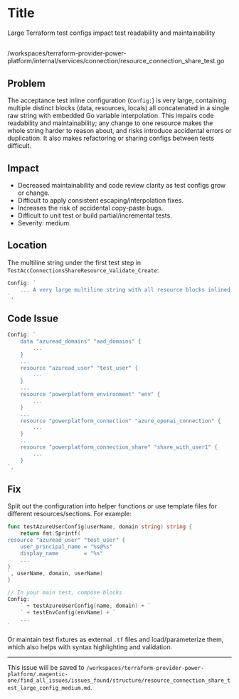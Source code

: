 # Title

Large Terraform test configs impact test readability and maintainability

##

/workspaces/terraform-provider-power-platform/internal/services/connection/resource_connection_share_test.go

## Problem

The acceptance test inline configuration (`Config:`) is very large, containing multiple distinct blocks (data, resources, locals) all concatenated in a single raw string with embedded Go variable interpolation. This impairs code readability and maintainability; any change to one resource makes the whole string harder to reason about, and risks introduce accidental errors or duplication. It also makes refactoring or sharing configs between tests difficult.

## Impact

- Decreased maintainability and code review clarity as test configs grow or change.
- Difficult to apply consistent escaping/interpolation fixes.
- Increases the risk of accidental copy-paste bugs.
- Difficult to unit test or build partial/incremental tests.
- Severity: medium.

## Location

The multiline string under the first test step in `TestAccConnectionsShareResource_Validate_Create`:

```go
Config: `
    ... A very large multiline string with all resource blocks inlined and interpolated ...
`,
```

## Code Issue

```go
Config: `
    data "azuread_domains" "aad_domains" {
        ...
    }
    ...
    resource "azuread_user" "test_user" {
        ...
    }
    ...
    resource "powerplatform_environment" "env" {
        ...
    }
    ...
    resource "powerplatform_connection" "azure_openai_connection" {
        ...
    }
    ...
    resource "powerplatform_connection_share" "share_with_user1" {
        ...
    }
`,
```

## Fix

Split out the configuration into helper functions or use template files for different resources/sections. For example:

```go
func testAzureUserConfig(userName, domain string) string {
    return fmt.Sprintf(`
resource "azuread_user" "test_user" {
    user_principal_name = "%s@%s"
    display_name        = "%s"
    ...
}
`, userName, domain, userName)
}

// In your main test, compose blocks
Config: `
    ` + testAzureUserConfig(name, domain) + `
    ` + testEnvConfig(envName) + `
    ...
`
```

Or maintain test fixtures as external `.tf` files and load/parameterize them, which also helps with syntax highlighting and validation.

---

This issue will be saved to `/workspaces/terraform-provider-power-platform/.magentic-one/find_all_issues/issues_found/structure/resource_connection_share_test_large_config_medium.md`.
